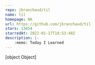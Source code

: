 ```yaml
---
repo: jbranchaud/til
name: til
homepage: NA
url: https://github.com/jbranchaud/til
stars: 13654
starredAt: 2022-01-17T18:53:48Z
description: |-
    :memo: Today I Learned
---
```


[object Object]

